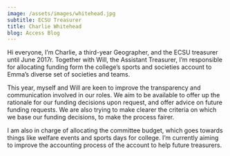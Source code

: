 ```yaml
---
image: /assets/images/whitehead.jpg
subtitle: ECSU Treasurer
title: Charlie Whitehead
blog: Access Blog
---
```


Hi everyone, I’m Charlie, a third-year Geographer, and the ECSU treasurer until June 2017r. Together with Will, the Assistant Treasurer, I’m responsible for allocating funding form the college’s sports and societies account to Emma’s diverse set of societies and teams.

This year, myself and Will are keen to improve the transparency and communication involved in our roles. We aim to be available to offer up the rationale for our funding decisions upon request, and offer advice on future funding requests. We are also trying to make clearer the criteria on which we base our funding decisions, to make the process fairer. 

 I am also in charge of allocating the committee budget, which goes towards things like welfare events and sports days for college. I’m currently aiming to improve the accounting process of the account to help future treasurers.